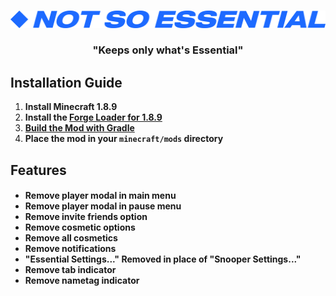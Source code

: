 <br /> 

<p align="center">
    
  <img src="https://raw.githubusercontent.com/Scherso/NotSoEssential/main/.github/NOTSOESSENTIAL.svg">

</p>

<h3 align="center">
  
  "Keeps only what's Essential"
  
</h3>

## Installation Guide

1. **Install Minecraft 1.8.9**
2. **Install the [Forge Loader for 1.8.9][forge]**
3. **[Build the Mod with Gradle][build]**
4. **Place the mod in your `minecraft/mods` directory**
  
## Features

<h4 align="left">
  
  - Remove player modal in main menu
  - Remove player modal in pause menu
  - Remove invite friends option
  - Remove cosmetic options
  - Remove all cosmetics
  - Remove notifications
  - "Essential Settings..." Removed in place of "Snooper Settings..."
  - Remove tab indicator
  - Remove nametag indicator
  
</h4>

[forge]: https://files.minecraftforge.net/net/minecraftforge/forge/index_1.8.9.html
[build]: https://github.com/Scherso/NotSoEssential/wiki/Build-With-Gradle
